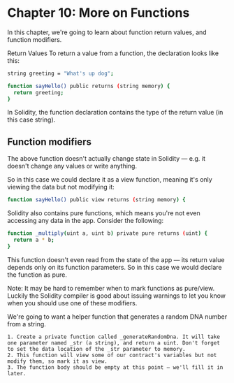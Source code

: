# Chapter 10: More on Functions

In this chapter, we're going to learn about function return values, and function modifiers.

Return Values
To return a value from a function, the declaration looks like this:

```bash
string greeting = "What's up dog";

function sayHello() public returns (string memory) {
  return greeting;
}
```

In Solidity, the function declaration contains the type of the return value (in this case string).

## Function modifiers

The above function doesn't actually change state in Solidity — e.g. it doesn't change any values or write anything.

So in this case we could declare it as a view function, meaning it's only viewing the data but not modifying it:

```bash
function sayHello() public view returns (string memory) {
```

Solidity also contains pure functions, which means you're not even accessing any data in the app. Consider the following:

```bash
function _multiply(uint a, uint b) private pure returns (uint) {
  return a * b;
}
```

This function doesn't even read from the state of the app — its return value depends only on its function parameters. So in this case we would declare the function as pure.

Note: It may be hard to remember when to mark functions as pure/view. Luckily the Solidity compiler is good about issuing warnings to let you know when you should use one of these modifiers.

We're going to want a helper function that generates a random DNA number from a string.

    1. Create a private function called _generateRandomDna. It will take one parameter named _str (a string), and return a uint. Don't forget to set the data location of the _str parameter to memory.
    2. This function will view some of our contract's variables but not modify them, so mark it as view.
    3. The function body should be empty at this point — we'll fill it in later.
